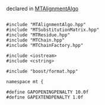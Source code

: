 
declared in [MTAlignmentAlgo](MTAlignmentAlgo.hpp.md)

~~~ { .cpp }

#include "MTAlignmentAlgo.hpp"
#include "MTSubstitutionMatrix.hpp"
#include "MTResidue.hpp"
#include "MTChain.hpp"
#include "MTChainFactory.hpp"

#include <iostream>
#include <cstring>

#include "boost/format.hpp"

namespace mt {

#define GAPOPENINGPENALTY 10.0f 
#define GAPEXTENDPENALTY 1.0f

~~~
